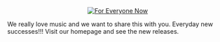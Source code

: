 <div align="center">
  <a href="https://www.foreveryonenow.com">
    <img alt="For Everyone Now" src="https://www.foreveryonenow.com/wp-content/uploads/2018/07/for-everyone-now-.png" />
  </a>
</div>

We really love music and we want to share this with you. Everyday new successes!!! Visit our homepage and see the new releases.